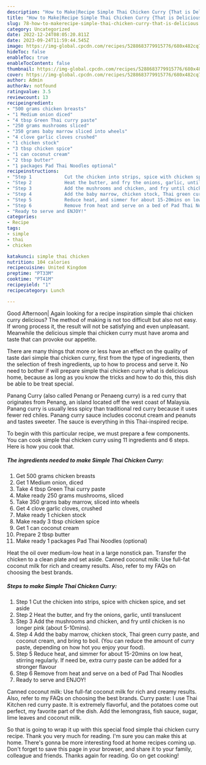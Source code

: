 ```yaml
---
description: "How to Make|Recipe Simple Thai Chicken Curry {That is Delicious"
title: "How to Make|Recipe Simple Thai Chicken Curry {That is Delicious"
slug: 78-how-to-makerecipe-simple-thai-chicken-curry-that-is-delicious
category: Uncategorized
date: 2022-12-24T08:05:20.811Z
date: 2023-09-24T11:59:44.545Z
image: https://img-global.cpcdn.com/recipes/5288683779915776/680x482cq70/simple-thai-chicken-curry-recipe-main-photo.jpg
hideToc: false
enableToc: true
enableTocContent: false
thumbnail: https://img-global.cpcdn.com/recipes/5288683779915776/680x482cq70/simple-thai-chicken-curry-recipe-main-photo.jpg
cover: https://img-global.cpcdn.com/recipes/5288683779915776/680x482cq70/simple-thai-chicken-curry-recipe-main-photo.jpg
author: Admin
authorAv: notfound
ratingvalue: 3.5
reviewcount: 13
recipeingredient:
- "500 grams chicken breasts"
- "1 Medium onion diced"
- "4 tbsp Green Thai curry paste"
- "250 grams mushrooms sliced"
- "350 grams baby marrow sliced into wheels"
- "4 clove garlic cloves crushed"
- "1 chicken stock"
- "3 tbsp chicken spice"
- "1 can coconut cream"
- "2 tbsp butter"
- "1 packages Pad Thai Noodles optional"
recipeinstructions:
- "Step 1            Cut the chicken into strips, spice with chicken spice, and set aside"
- "Step 2            Heat the butter, and fry the onions, garlic, until translucent"
- "Step 3            Add the mushrooms and chicken, and fry until chicken is no longer pink (about 5-10mins)."
- "Step 4            Add the baby marrow, chicken stock, Thai green curry paste, and coconut cream, and bring to boil. (You can reduce the amount of curry paste, depending on how hot you enjoy your food)."
- "Step 5            Reduce heat, and simmer for about 15-20mins on low heat, stirring regularly. If need be, extra curry paste can be added for a stronger flavour"
- "Step 6            Remove from heat and serve on a bed of Pad Thai Noodles"
- "Ready to serve and ENJOY!"
categories:
- Recipe
tags:
- simple
- thai
- chicken

katakunci: simple thai chicken 
nutrition: 104 calories
recipecuisine: United Kingdom
preptime: "PT33M"
cooktime: "PT41M"
recipeyield: "1"
recipecategory: Lunch

---
```



Good Afternoon| Again looking for a recipe inspiration simple thai chicken curry delicious? The method of making is not too difficult but also not easy. If wrong process it, the result will not be satisfying and even unpleasant. Meanwhile the delicious simple thai chicken curry must have aroma and taste that can provoke our appetite.






There are many things that more or less have an effect on the quality of taste dari simple thai chicken curry, first from the type of ingredients, then the selection of fresh ingredients, up to how to process and serve it. No need to bother if will prepare simple thai chicken curry what is delicious home, because as long as you know the tricks and how to do this, this dish be able to be treat  special.


Panang Curry (also called Penang or Penaeng curry) is a red curry that originates from Penang, an island located off the west coast of Malaysia. Panang curry is usually less spicy than traditional red curry because it uses fewer red chiles. Panang curry sauce includes coconut cream and peanuts and tastes sweeter. The sauce is everything in this Thai-inspired recipe.


To begin with this particular recipe, we must prepare a few components. You can cook simple thai chicken curry using 11 ingredients and 6 steps. Here is how you cook that.

<!--inarticleads1-->

##### The ingredients needed to make Simple Thai Chicken Curry:

1. Get 500 grams chicken breasts
1. Get 1 Medium onion, diced
1. Take 4 tbsp Green Thai curry paste
1. Make ready 250 grams mushrooms, sliced
1. Take 350 grams baby marrow, sliced into wheels
1. Get 4 clove garlic cloves, crushed
1. Make ready 1 chicken stock
1. Make ready 3 tbsp chicken spice
1. Get 1 can coconut cream
1. Prepare 2 tbsp butter
1. Make ready 1 packages Pad Thai Noodles (optional)


Heat the oil over medium-low heat in a large nonstick pan. Transfer the chicken to a clean plate and set aside. Canned coconut milk: Use full-fat coconut milk for rich and creamy results. Also, refer to my FAQs on choosing the best brands. 

<!--inarticleads2-->

##### Steps to make Simple Thai Chicken Curry:

1. Step 1            Cut the chicken into strips, spice with chicken spice, and set aside
1. Step 2            Heat the butter, and fry the onions, garlic, until translucent
1. Step 3            Add the mushrooms and chicken, and fry until chicken is no longer pink (about 5-10mins).
1. Step 4            Add the baby marrow, chicken stock, Thai green curry paste, and coconut cream, and bring to boil. (You can reduce the amount of curry paste, depending on how hot you enjoy your food).
1. Step 5            Reduce heat, and simmer for about 15-20mins on low heat, stirring regularly. If need be, extra curry paste can be added for a stronger flavour
1. Step 6            Remove from heat and serve on a bed of Pad Thai Noodles
1. Ready to serve and ENJOY!

Canned coconut milk: Use full-fat coconut milk for rich and creamy results. Also, refer to my FAQs on choosing the best brands. Curry paste: I use Thai Kitchen red curry paste. It is extremely flavorful, and the potatoes come out perfect, my favorite part of the dish. Add the lemongrass, fish sauce, sugar, lime leaves and coconut milk. 

So that is going to wrap it up with this special food simple thai chicken curry recipe. Thank you very much for reading. I'm sure you can make this at home. There's gonna be more interesting food at home recipes coming up. Don't forget to save this page in your browser, and share it to your family, colleague and friends. Thanks again for reading. Go on get cooking!
